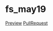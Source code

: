 # fs_may19


[Preview](https://sviatoslv.github.io/fs_may19/)
[PullRequest](https://github.com/Sviatoslv/fs_may19/blob/gh-pages/index.html)
